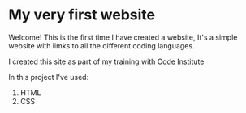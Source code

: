 # My very first website

Welcome! This is the first time I have created a website, It's a simple website with limks to all the different coding languages.

I created this site as part of my training with [Code Institute](https://codeinstitute.net)

In this project I've used:

1. HTML
2. CSS